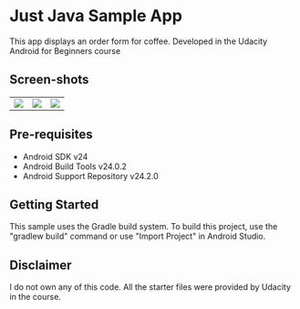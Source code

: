 Just Java Sample App
===================================

This app displays an order form for coffee. Developed in the Udacity Android for Beginners course

Screen-shots
--------------

<table>
    <tr>
     <td><img src="https://cloud.githubusercontent.com/assets/22375731/24267308/e0f6d1e2-102f-11e7-9b9d-d2cf50fcdb89.png"></td>
     <td><img src="https://cloud.githubusercontent.com/assets/22375731/24267309/e0f92c4e-102f-11e7-8f6e-a20fe692c50d.png"></td>
     <td><img src="https://cloud.githubusercontent.com/assets/22375731/24267307/e0f65fbe-102f-11e7-9862-9ddefd806aae.png">
    </tr>
  </table>



Pre-requisites
--------------

- Android SDK v24
- Android Build Tools v24.0.2
- Android Support Repository v24.2.0

Getting Started
---------------

This sample uses the Gradle build system. To build this project, use the
"gradlew build" command or use "Import Project" in Android Studio.

Disclaimer
---------------

I do not own any of this code. All the starter files were provided by Udacity in the course.
